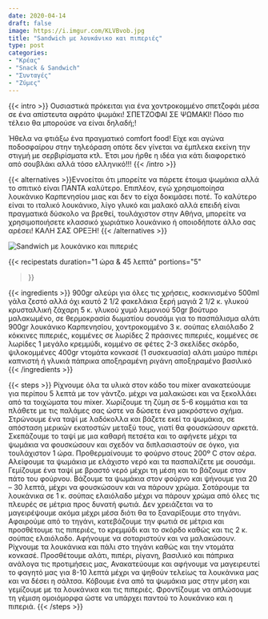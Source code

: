```yaml
---
date: 2020-04-14
draft: false
image: https://i.imgur.com/KLVBvob.jpg
title: "Sandwich με λουκάνικο και πιπεριές"
type: post
categories:
- "Κρέας"
- "Snack & Sandwich"
- "Συνταγές"
- "Ζύμες"
---
```


{{< intro >}}
Ουσιαστικά πρόκειται για ένα χοντροκομμένο σπετζοφάι μέσα σε ένα απίστευτα αφράτο ψωμάκι! ΣΠΕΤΖΟΦΑΙ ΣΕ ΨΩΜΑΚΙ! Πόσο πιο τέλειο θα μπορούσε να είναι δηλαδή;!

Ήθελα να φτιάξω ένα πραγματικό comfort food! Είχε και αγώνα ποδοσφαίρου στην τηλεόραση οπότε δεν γίνεται να έμπλεκα εκείνη την στιγμή με σερβιρίσματα κτλ. Έτσι μου ήρθε η ιδέα για κάτι διαφορετικό από σουβλάκι αλλά τόσο ελληνικό!!!
{{< /intro >}}

{{< alternatives >}}Εννοείται ότι μπορείτε να πάρετε έτοιμα ψωμάκια αλλά το σπιτικό είναι ΠΑΝΤΑ καλύτερο. Επιπλέον, εγώ χρησιμοποίησα λουκάνικο Καρπενησίου μιας και δεν το είχα δοκιμάσει ποτέ. Το καλύτερο είναι το ιταλικό λουκάνικο, λίγο γλυκό και μαλακό αλλά επειδή είναι πραγματικά δύσκολο να βρεθεί, τουλάχιστον στην Αθήνα, μπορείτε να χρησιμοποιήσετε κλασσικό χωριάτικο λουκάνικο ή οποιοδήποτε άλλο σας αρέσει! ΚΑΛΗ ΣΑΣ ΟΡΕΞΗ!
{{< /alternatives >}}

![Sandwich με λουκάνικο και πιπεριές](https://i.imgur.com/9CYa8bs.jpg "Sandwich με λουκάνικο και πιπεριές")

{{< recipestats 
    duration="1 ώρα & 45 λεπτά"
    portions="5"
>}}

{{< ingredients >}}
900gr αλεύρι για όλες τις χρήσεις, κοσκινισμένο
500ml γάλα ζεστό αλλά όχι καυτό
2 1/2 φακελάκια ξερή μαγιά
2 1/2 κ. γλυκού κρυσταλλική ζάχαρη
5 κ. γλυκού χυμό λεμονιού
50gr βούτυρο μαλακωμένο, σε θερμοκρασία δωματίου
σουσάμι για το πασπάλισμα
αλάτι
900gr λουκάνικο Καρπενησίου, χοντροκομμένο
3 κ. σούπας ελαιόλαδο
2 κόκκινες πιπεριές, κομμένες σε λωρίδες
2 πράσινες πιπεριές, κομμένες σε λωρίδες
1 μεγάλο κρεμμύδι, κομμένο σε φέτες
2-3 σκελίδες σκόρδο, ψιλοκομμένες
400gr ντομάτα κονκασέ (1 συσκευασία)
αλάτι
μαύρο πιπέρι
καπνιστή ή γλυκιά πάπρικα
αποξηραμένη ριγάνη
αποξηραμένο βασιλικό
{{< /ingredients >}}

{{< steps >}}
Ρίχνουμε όλα τα υλικά στον κάδο του mixer ανακατεύουμε για περίπου 5 λεπτά με τον γάντζο. μέχρι να μαλακώσει και να ξεκολλάει από τα τοιχώματα του mixer.
Χωρίζουμε τη ζύμη σε 5-6 κομμάτια  και τα πλάθετε με τις παλάμες σας ώστε να δώσετε ένα μακρόστενο σχήμα.
Στρώνουμε ένα ταψί με λαδόκολλα και βάζετε εκεί τα ψωμάκια, σε απόσταση μερικών εκατοστών μεταξύ τους, γιατί θα φουσκώσουν αρκετά.
Σκεπάζουμε το ταψί με μια καθαρή πετσέτα και το αφήνετε μέχρι τα ψωμάκια να φουσκώσουν και σχεδόν να διπλασιαστούν σε όγκο, για τουλάχιστον 1 ώρα.
Προθερμαίνουμε το φούρνο στους 200º C στον αέρα.
Αλείφουμε τα ψωμάκια με ελάχιστο νερό και τα πασπαλίζετε με σουσάμι.
Γεμίζουμε ένα ταψί με βραστό νερό μέχρι τη μέση και το βάζουμε στον πάτο του φούρνου. Βάζουμε τα ψωμάκια στον φούρνο και ψήνουμε για 20 – 30 λεπτά, μέχρι να φουσκώσουν και να πάρουν χρώμα.
Σοτάρουμε τα λουκάνικα σε 1 κ. σούπας ελαιόλαδο μέχρι να πάρουν χρώμα από όλες τις πλευρές σε μέτρια προς δυνατή φωτιά. Δεν χρειάζεται να το μαγειρέψουμε ακόμα μέχρι μέσα διότι θα το ξαναρίξουμε στο τηγάνι.
Αφαιρούμε από το τηγάνι, κατεβάζουμε την φωτιά σε μέτρια και προσθέτουμε τις πιπεριές, το κρεμμύδι και το σκόρδο καθώς και τις 2 κ. σούπας ελαιόλαδο. Αφήνουμε να σοταριστούν και να μαλακώσουν.
Ρίχνουμε τα λουκάνικα και πάλι στο τηγάνι καθώς και την ντομάτα κονκασέ.
Προσθέτουμε αλάτι, πιπέρι, ρίγανη, βασιλικό και πάπρικα ανάλογα τις προτιμήσεις μας,
Ανακατεύουμε και αφήνουμε να μαγειρευτεί το φαγητό μας για 8-10 λεπτά μέχρι να ψηθούν τελείως τα λουκάνικα μας και να δέσει η σάλτσα.
Κόβουμε ένα από τα ψωμάκια μας στην μέση και γεμίζουμε με τα λουκάνικα και τις πιπεριές. Φροντίζουμε να απλώσουμε τη γέμιση ομοιόμορφα ώστε να υπάρχει παντού το λουκάνικο και η πιπεριά.
{{< /steps >}}